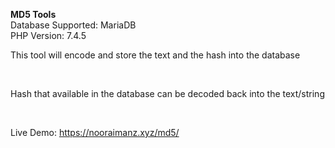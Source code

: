 <b>MD5 Tools</b> <br>
Database Supported: MariaDB <br>
PHP Version: 7.4.5 <br>

<p> This tool will encode and store the text and the hash into the database </p> <br>
<p> Hash that available in the database can be decoded back into the text/string </p><br>

Live Demo: https://nooraimanz.xyz/md5/
